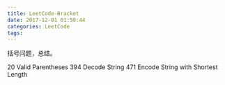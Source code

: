 ```yaml
---
title: LeetCode-Bracket
date: 2017-12-01 01:50:44
categories: LeetCode
tags:
---
```


括号问题，总结。

20 Valid Parentheses
394 Decode String 
471 Encode String with Shortest Length   

